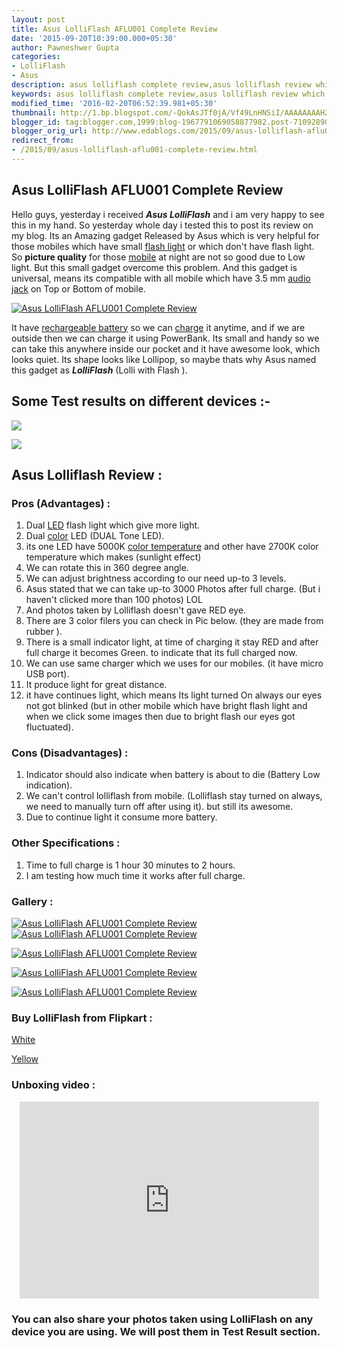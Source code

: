 ```yaml
---
layout: post
title: Asus LolliFlash AFLU001 Complete Review
date: '2015-09-20T10:39:00.000+05:30'
author: Pawneshwer Gupta
categories:
- LolliFlash
- Asus
description: asus lolliflash complete review,asus lolliflash review which advantages and disadvantages, facts about asus lolliflash,lolliflash unboxing video
keywords: asus lolliflash complete review,asus lolliflash review which advantages and disadvantages, facts about asus lolliflash,lolliflash unboxing video
modified_time: '2016-02-20T06:52:39.981+05:30'
thumbnail: http://1.bp.blogspot.com/-QokAsJTf0jA/Vf49LnHNSiI/AAAAAAAAH2U/NIRMusOdS9E/s72-c/Lolli1.jpg
blogger_id: tag:blogger.com,1999:blog-1967791069058877982.post-7109289083099564984
blogger_orig_url: http://www.edablogs.com/2015/09/asus-lolliflash-aflu001-complete-review.html
redirect_from:
- /2015/09/asus-lolliflash-aflu001-complete-review.html
---
```


## Asus LolliFlash AFLU001 Complete Review

Hello guys, yesterday i received _**Asus LolliFlash**_ and i am very happy to see this in my hand. So yesterday whole day i tested this to post its review on my blog. Its an Amazing gadget Released by Asus which is very helpful for those mobiles which have small [flash light](http://en.wikipedia.org/wiki/Flashlight "Flashlight") or which don't have flash light. So **picture quality** for those [mobile](http://en.wikipedia.org/wiki/Mobile_phone "Mobile phone") at night are not so good due to Low light. But this small gadget overcome this problem. And this gadget is universal, means its compatible with all mobile which have 3.5 mm [audio jack](http://en.wikipedia.org/wiki/Phone_connector_%28audio%29 "Phone connector (audio)") on Top or Bottom of mobile.

[![Asus LolliFlash AFLU001 Complete Review](http://1.bp.blogspot.com/-QokAsJTf0jA/Vf49LnHNSiI/AAAAAAAAH2U/NIRMusOdS9E/s320/Lolli1.jpg "Asus LolliFlash AFLU001 Complete Review")](http://1.bp.blogspot.com/-QokAsJTf0jA/Vf49LnHNSiI/AAAAAAAAH2U/NIRMusOdS9E/s1600/Lolli1.jpg)

It have [rechargeable battery](http://en.wikipedia.org/wiki/Rechargeable_battery "Rechargeable battery") so we can [charge](http://en.wikipedia.org/wiki/Electric_charge "Electric charge") it anytime, and if we are outside then we can charge it using PowerBank. Its small and handy so we can take this anywhere inside our pocket and it have awesome look, which looks quiet. Its shape looks like Lollipop, so maybe thats why Asus named this gadget as _**LolliFlash**_ (Lolli with Flash ).

## Some Test results on different devices :-

[![](http://4.bp.blogspot.com/-JUqnQEyHNDg/Vf5x9Sdih2I/AAAAAAAAH3M/Smel1Ude6A8/s320/P_20150920_140430.jpg)](http://4.bp.blogspot.com/-JUqnQEyHNDg/Vf5x9Sdih2I/AAAAAAAAH3M/Smel1Ude6A8/s1600/P_20150920_140430.jpg)

[![](http://1.bp.blogspot.com/-rS0Bs6hiXlI/Vf5x4Vr1fEI/AAAAAAAAH3E/gVxEx4dIXo8/s320/IMG_20150920_140331.jpg)](http://1.bp.blogspot.com/-rS0Bs6hiXlI/Vf5x4Vr1fEI/AAAAAAAAH3E/gVxEx4dIXo8/s1600/IMG_20150920_140331.jpg)


## Asus Lolliflash Review :

### Pros (Advantages) :

1.  Dual [LED](http://en.wikipedia.org/wiki/Light-emitting_diode "Light-emitting diode") flash light which give more light.
2.  Dual [color](http://en.wikipedia.org/wiki/Color "Color") LED (DUAL Tone LED).
3.  its one LED have 5000K [color temperature](http://en.wikipedia.org/wiki/Color_temperature "Color temperature") and other have 2700K color temperature which makes (sunlight effect)
4.  We can rotate this in 360 degree angle.
5.  We can adjust brightness according to our need up-to 3 levels.
6.  Asus stated that we can take up-to 3000 Photos after full charge. (But i haven't clicked more than 100 photos) LOL
7.  And photos taken by Lolliflash doesn't gave RED eye.
8.  There are 3 color filers you can check in Pic below. (they are made from rubber ).
9.  There is a small indicator light, at time of charging it stay RED and after full charge it becomes Green. to indicate that its full charged now.
10.  We can use same charger which we uses for our mobiles. (it have micro USB port).
11.  It produce light for great distance.
12.  it have continues light, which means Its light turned On always our eyes not got blinked (but in other mobile which have bright flash light and when we click some images then due to bright flash our eyes got fluctuated).

### Cons (Disadvantages) :

1.  Indicator should also indicate when battery is about to die (Battery Low indication).
2.  We can't control lolliflash from mobile. (Lolliflash stay turned on always, we need to manually turn off after using it). but still its awesome.
3.  Due to continue light it consume more battery.

### Other Specifications :

1.  Time to full charge is 1 hour 30 minutes to 2 hours.
2.  I am testing how much time it works after full charge.

### Gallery :

[![Asus LolliFlash AFLU001 Complete Review](http://2.bp.blogspot.com/-NjeC3C0i5XY/Vf49LGbb75I/AAAAAAAAH2c/woLEkq9QXDE/s320/lolli2.jpg "Asus LolliFlash AFLU001 Complete Review")](http://2.bp.blogspot.com/-NjeC3C0i5XY/Vf49LGbb75I/AAAAAAAAH2c/woLEkq9QXDE/s1600/lolli2.jpg)[![Asus LolliFlash AFLU001 Complete Review](http://3.bp.blogspot.com/-2LXX5g8GHmI/Vf49LC9jkvI/AAAAAAAAH2Y/PPmaNU3ZEC4/s320/lolli3.jpg "Asus LolliFlash AFLU001 Complete Review")](http://3.bp.blogspot.com/-2LXX5g8GHmI/Vf49LC9jkvI/AAAAAAAAH2Y/PPmaNU3ZEC4/s1600/lolli3.jpg)

[![Asus LolliFlash AFLU001 Complete Review](http://4.bp.blogspot.com/-fcMLIs1MmH0/Vf49N1Q9LmI/AAAAAAAAH2w/ovk2FDIO48s/s320/lolli4.jpg "Asus LolliFlash AFLU001 Complete Review")](http://4.bp.blogspot.com/-fcMLIs1MmH0/Vf49N1Q9LmI/AAAAAAAAH2w/ovk2FDIO48s/s1600/lolli4.jpg)

[![Asus LolliFlash AFLU001 Complete Review](http://1.bp.blogspot.com/-HlOCp3m_oP8/Vf49N-FTkOI/AAAAAAAAH24/PAMht68UiPw/s320/lolli13.jpg "Asus LolliFlash AFLU001 Complete Review")](http://1.bp.blogspot.com/-HlOCp3m_oP8/Vf49N-FTkOI/AAAAAAAAH24/PAMht68UiPw/s1600/lolli13.jpg)

[![Asus LolliFlash AFLU001 Complete Review](http://1.bp.blogspot.com/-JBI4IQfgRGI/Vf49NyDwFtI/AAAAAAAAH20/35NRTpgoayw/s320/lolli14.jpg "Asus LolliFlash AFLU001 Complete Review")](http://1.bp.blogspot.com/-JBI4IQfgRGI/Vf49NyDwFtI/AAAAAAAAH20/35NRTpgoayw/s1600/lolli14.jpg)

### Buy LolliFlash from Flipkart :

[White](http://fkrt.it/bA2!YLNN)

[Yellow](http://fkrt.it/bAv3o8NN)

### Unboxing video :

<center><iframe width="95%" height="315" src="https://www.youtube.com/embed/yhVzDqGfug8" frameborder="0" allowfullscreen=""></iframe></center>

### You can also share your photos taken using LolliFlash on any device you are using. We will post them in Test Result section.